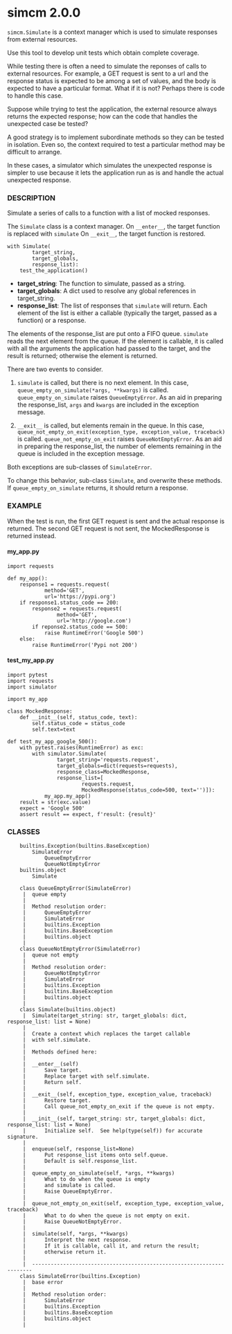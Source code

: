 # simcm 2.0.0

`simcm.Simulate` is a context manager
which is used
to simulate responses from external resources.

Use this tool to develop unit tests
which obtain complete coverage.

While testing there is often
a need to simulate the reponses of calls to external resources.
For example, a GET request is sent to a url and
the response status is expected to be among a set of values,
and the body is expected to have a particular format.
What if it is not?
Perhaps there is code to handle this case.

Suppose while trying to test the application,
the external resource always returns the expected response; 
how can the code that handles the unexpected case be tested?

A good strategy is to implement subordinate methods
so they can be tested in isolation.
Even so, the context required to test a particular method
may be difficult to arrange.

In these cases, a simulator which simulates the unexpected response
is simpler to use because it lets the application run as is
and handle the actual unexpected response.

### DESCRIPTION
Simulate a series of calls to a function with a list of mocked
responses.

The `Simulate` class is a context manager.
On `__enter__`, the target function is replaced with `simulate`
On `__exit__`, the target function is restored.

    with Simulate(
            target_string,
            target_globals,
            response_list):
        test_the_application()

* **target_string**:
    The function to simulate, passed as a string.
* **target_globals**:
    A dict used to resolve any global references in target_string.
* **response_list**:
    The list of responses that `simulate` will return.
    Each element of the list is either a callable (typically the target,
    passed as a function) or a response.

The elements of the response_list are put onto a FIFO queue.
`simulate` reads the next element from the queue.
If the element is callable,
it is called with all the arguments
the application had passed to the target,
and the result is returned;
otherwise the element is returned.

There are two events to consider.

1. `simulate` is called, but there is no next element.
   In this case,
   `queue_empty_on_simulate(*args, **kwargs)`
   is called.
   `queue_empty_on_simulate` raises `QueueEmptyError`.
   As an aid in preparing the response_list,
   `args` and `kwargs` are included in the exception message.

2. `__exit__` is called, but elements remain in the queue.
   In this case,
   `queue_not_empty_on_exit(exception_type, exception_value, traceback)`
   is called.
   `queue_not_empty_on_exit` raises `QueueNotEmptyError`.
   As an aid in preparing the response_list,
   the number of elements remaining in the queue
   is included in the exception message.

Both exceptions are sub-classes of `SimulateError`.

To change this behavior,
sub-class `Simulate`, and overwrite these methods.
If `queue_empty_on_simulate` returns, it should return a response.

### EXAMPLE

When the test is run,
the first GET request is sent
and the actual response is returned.
The second GET request is not sent,
the MockedResponse is returned instead.

#### my_app.py

```
import requests

def my_app():
    response1 = requests.request(
            method='GET',
            url='https://pypi.org')
    if response1.status_code == 200:
        response2 = requests.request(
                method='GET',
                url='http://google.com')
        if reponse2.status_code == 500:
            raise RuntimeError('Google 500')
    else:
        raise RuntimeError('Pypi not 200')
```

#### test\_my\_app.py
```
import pytest
import requests
import simulator

import my_app

class MockedResponse:
    def __init__(self, status_code, text):
        self.status_code = status_code
        self.text=text

def test_my_app_google_500():
    with pytest.raises(RuntimeError) as exc: 
        with simulator.Simulate(
                target_string='requests.request',
                target_globals=dict(requests=requests),
                response_class=MockedResponse,
                response_list=[
                        requests.request,
                        MockedResponse(status_code=500, text='')]):
            my_app.my_app()
    result = str(exc.value)
    expect = 'Google 500'
    assert result == expect, f'result: {result}'
```
### CLASSES
```
    builtins.Exception(builtins.BaseException)
        SimulateError
            QueueEmptyError
            QueueNotEmptyError
    builtins.object
        Simulate
    
    class QueueEmptyError(SimulateError)
     |  queue empty
     |  
     |  Method resolution order:
     |      QueueEmptyError
     |      SimulateError
     |      builtins.Exception
     |      builtins.BaseException
     |      builtins.object
     |  
    class QueueNotEmptyError(SimulateError)
     |  queue not empty
     |  
     |  Method resolution order:
     |      QueueNotEmptyError
     |      SimulateError
     |      builtins.Exception
     |      builtins.BaseException
     |      builtins.object
     |  
    class Simulate(builtins.object)
     |  Simulate(target_string: str, target_globals: dict, response_list: list = None)
     |  
     |  Create a context which replaces the target callable
     |  with self.simulate.
     |  
     |  Methods defined here:
     |  
     |  __enter__(self)
     |      Save target.
     |      Replace target with self.simulate.
     |      Return self.
     |  
     |  __exit__(self, exception_type, exception_value, traceback)
     |      Restore target.
     |      Call queue_not_empty_on_exit if the queue is not empty.
     |  
     |  __init__(self, target_string: str, target_globals: dict, response_list: list = None)
     |      Initialize self.  See help(type(self)) for accurate signature.
     |  
     |  enqueue(self, response_list=None)
     |      Put response_list items onto self.queue.
     |      Default is self.response_list.
     |  
     |  queue_empty_on_simulate(self, *args, **kwargs)
     |      What to do when the queue is empty
     |      and simulate is called.
     |      Raise QueueEmptyError.
     |  
     |  queue_not_empty_on_exit(self, exception_type, exception_value, traceback)
     |      What to do when the queue is not empty on exit.
     |      Raise QueueNotEmptyError.
     |  
     |  simulate(self, *args, **kwargs)
     |      Interpret the next response.
     |      If it is callable, call it, and return the result;
     |      otherwise return it.
     |  
     |  ----------------------------------------------------------------------
    class SimulateError(builtins.Exception)
     |  base error
     |  
     |  Method resolution order:
     |      SimulateError
     |      builtins.Exception
     |      builtins.BaseException
     |      builtins.object
     |  
```
